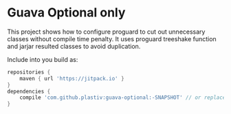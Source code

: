 Guava Optional only
===========

This project shows how to configure proguard to cut out unnecessary classes without compile time penalty. It uses proguard treeshake function and jarjar resulted classes to avoid duplication.

Include into you build as:

```gradle
repositories {
    maven { url 'https://jitpack.io' }
}
dependencies {
	compile 'com.github.plastiv:guava-optional:-SNAPSHOT' // or replace '-SNAPSHOT' with exact commit SHA, like '5297c893a5'
}
```